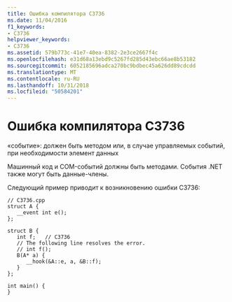 ```yaml
---
title: Ошибка компилятора C3736
ms.date: 11/04/2016
f1_keywords:
- C3736
helpviewer_keywords:
- C3736
ms.assetid: 579b773c-41e7-40ea-8382-2e3ce2667f4c
ms.openlocfilehash: e31d68a13ebd9c5267fd285d43ebc66ae8b53182
ms.sourcegitcommit: 6052185696adca270bc9bdbec45a626dd89cdcdd
ms.translationtype: MT
ms.contentlocale: ru-RU
ms.lasthandoff: 10/31/2018
ms.locfileid: "50584201"
---
```

# <a name="compiler-error-c3736"></a>Ошибка компилятора C3736

«событие»: должен быть методом или, в случае управляемых событий, при необходимости элемент данных

Машинный код и COM-событий должны быть методами. События .NET также могут быть данные-члены.

Следующий пример приводит к возникновению ошибки C3736:

```
// C3736.cpp
struct A {
   __event int e();
};

struct B {
   int f;   // C3736
   // The following line resolves the error.
   // int f();
   B(A* a) {
      __hook(&A::e, a, &B::f);
   }
};

int main() {
}
```